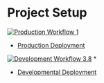 # Project Setup

[![Production Workflow 1](https://github.com/TarunDatla/logging/actions/workflows/prod.yml/badge.svg)](https://github.com/TarunDatla/logging/actions/workflows/prod.yml)

* [Production Deployment](https://project1-production.herokuapp.com/)


[![Development Workflow 3.8](https://github.com/TarunDatla/logging/actions/workflows/dev.yml/badge.svg)](https://github.com/TarunDatla/logging/actions/workflows/dev.yml)
* 

* [Developmental Deployment](https://project1-develop.herokuapp.com/)

